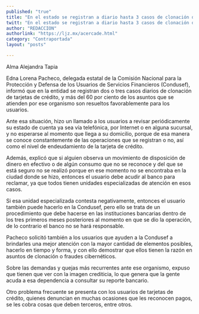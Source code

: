 ```yaml
---
published: "true"
title: "En el estado se registran a diario hasta 3 casos de clonación de tarjetas de crédito: Condusef"
twitt: "En el estado se registran a diario hasta 3 casos de clonación de tarjetas de crédito: Condusef"
author: "REDACCION"
authorlink: "https://ljz.mx/acercade.html"
category: "Contraportada"
layout: "posts"

---
```



  Alma Alejandra Tapia



  Edna Lorena Pacheco, delegada estatal de la Comisión Nacional para la Protección y Defensa de los Usuarios de Servicios Financieros (Condusef), informó que en la entidad se registran dos o tres casos diarios de clonación de tarjetas de crédito, y más del 60 por ciento de los asuntos que se atienden por ese organismo son resueltos favorablemente para los usuarios.



  Ante esa situación, hizo un llamado a los usuarios a revisar periódicamente su estado de cuenta ya sea vía telefónica, por Internet o en alguna sucursal, y no esperarse al momento que llega a su domicilio, porque de esa manera se conoce constantemente de las operaciones que se registran o no, así como el nivel de endeudamiento de la tarjeta de crédito.



  Además, explicó que si alguien observa un movimiento de disposición de dinero en efectivo o de algún consumo que no se reconoce y del que se está seguro no se realizó porque en ese momento no se encontraba en la ciudad donde se hizo, entonces el usuario debe acudir al banco para reclamar, ya que todos tienen unidades especializadas de atención en esos casos.



  Si esa unidad especializada contesta negativamente, entonces el usuario también puede hacerlo en la Condusef, pero ello se trata de un procedimiento que debe hacerse en las instituciones bancarias dentro de los tres primeros meses posteriores al momento en que se dio la operación, de lo contrario el banco no se hará responsable.



  Pacheco solicitó también a los usuarios que ayuden a la Condusef a brindarles una mejor atención con la mayor cantidad de elementos posibles, hacerlo en tiempo y forma, y con ello demostrar que ellos tienen la razón en asuntos de clonación o fraudes cibernéticos.



  Sobre las demandas y quejas más recurrentes ante ese organismo, expuso que tienen que ver con la imagen crediticia, lo que genera que la gente acuda a esa dependencia a consultar su reporte bancario.



  Otro problema frecuente se presenta con los usuarios de tarjetas de crédito, quienes denuncian en muchas ocasiones que les reconocen pagos, se les cobra cosas que deben terceros, entre otros.

